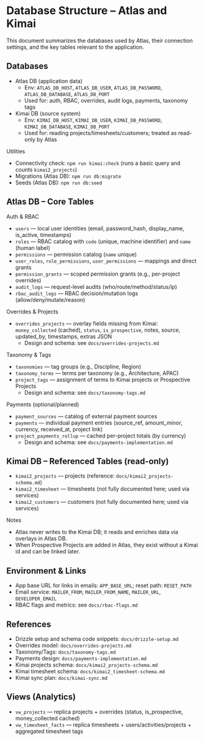 # Database Structure – Atlas and Kimai

This document summarizes the databases used by Atlas, their connection settings, and the key tables relevant to the application.

## Databases

- Atlas DB (application data)
  - Env: `ATLAS_DB_HOST`, `ATLAS_DB_USER`, `ATLAS_DB_PASSWORD`, `ATLAS_DB_DATABASE`, `ATLAS_DB_PORT`
  - Used for: auth, RBAC, overrides, audit logs, payments, taxonomy tags
- Kimai DB (source system)
  - Env: `KIMAI_DB_HOST`, `KIMAI_DB_USER`, `KIMAI_DB_PASSWORD`, `KIMAI_DB_DATABASE`, `KIMAI_DB_PORT`
  - Used for: reading projects/timesheets/customers; treated as read-only by Atlas

Utilities
- Connectivity check: `npm run kimai:check` (runs a basic query and counts `kimai2_projects`)
- Migrations (Atlas DB): `npm run db:migrate`
- Seeds (Atlas DB): `npm run db:seed`

## Atlas DB – Core Tables

Auth & RBAC
- `users` — local user identities (email, password_hash, display_name, is_active, timestamps)
- `roles` — RBAC catalog with `code` (unique, machine identifier) and `name` (human label)
- `permissions` — permission catalog (`name` unique)
- `user_roles`, `role_permissions`, `user_permissions` — mappings and direct grants
- `permission_grants` — scoped permission grants (e.g., per-project overrides)
- `audit_logs` — request-level audits (who/route/method/status/ip)
- `rbac_audit_logs` — RBAC decision/mutation logs (allow/deny/mutate/reason)

Overrides & Projects
- `overrides_projects` — overlay fields missing from Kimai: `money_collected` (cached), `status`, `is_prospective`, notes, source, updated_by, timestamps, extras JSON
  - Design and schema: see `docs/overrides-projects.md`

Taxonomy & Tags
- `taxonomies` — tag groups (e.g., Discipline, Region)
- `taxonomy_terms` — terms per taxonomy (e.g., Architecture, APAC)
- `project_tags` — assignment of terms to Kimai projects or Prospective Projects
  - Design and schema: see `docs/taxonomy-tags.md`

Payments (optional/planned)
- `payment_sources` — catalog of external payment sources
- `payments` — individual payment entries (source_ref, amount_minor, currency, received_at, project link)
- `project_payments_rollup` — cached per-project totals (by currency)
  - Design and schema: see `docs/payments-implementation.md`

## Kimai DB – Referenced Tables (read-only)

- `kimai2_projects` — projects (reference: `docs/kimai2_projects-schema.md`)
- `kimai2_timesheet` — timesheets (not fully documented here; used via services)
- `kimai2_customers` — customers (not fully documented here; used via services)

Notes
- Atlas never writes to the Kimai DB; it reads and enriches data via overlays in Atlas DB.
- When Prospective Projects are added in Atlas, they exist without a Kimai id and can be linked later.

## Environment & Links

- App base URL for links in emails: `APP_BASE_URL`; reset path: `RESET_PATH`
- Email service: `MAILER_FROM`, `MAILER_FROM_NAME`, `MAILER_URL`, `DEVELOPER_EMAIL`
- RBAC flags and metrics: see `docs/rbac-flags.md`

## References
- Drizzle setup and schema code snippets: `docs/drizzle-setup.md`
- Overrides model: `docs/overrides-projects.md`
- Taxonomy/Tags: `docs/taxonomy-tags.md`
- Payments design: `docs/payments-implementation.md`
- Kimai projects schema: `docs/kimai2_projects-schema.md`
 - Kimai timesheet schema: `docs/kimai2_timesheet-schema.md`
 - Kimai sync plan: `docs/kimai-sync.md`

## Views (Analytics)
- `vw_projects` — replica projects + overrides (status, is_prospective, money_collected cached)
- `vw_timesheet_facts` — replica timesheets + users/activities/projects + aggregated timesheet tags
